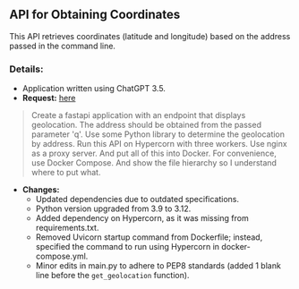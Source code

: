 ## API for Obtaining Coordinates

This API retrieves coordinates (latitude and longitude) based on the address passed in the command line.

### Details:
- Application written using ChatGPT 3.5.
- **Request:** [here](https://chat.openai.com/share/f7491fc4-a71f-4b4c-b779-ce5be96458c1)

> Create a fastapi application with an endpoint that displays geolocation.
> The address should be obtained from the passed parameter 'q'.
> Use some Python library to determine the geolocation by address.
> Run this API on Hypercorn with three workers.
> Use nginx as a proxy server. And put all of this into Docker.
> For convenience, use Docker Compose. And show the file hierarchy so I understand where to put what.

- **Changes:**
  - Updated dependencies due to outdated specifications.
  - Python version upgraded from 3.9 to 3.12.
  - Added dependency on Hypercorn, as it was missing from requirements.txt.
  - Removed Uvicorn startup command from Dockerfile; instead, specified the command to run using Hypercorn in docker-compose.yml.
  - Minor edits in main.py to adhere to PEP8 standards (added 1 blank line before the `get_geolocation` function).
